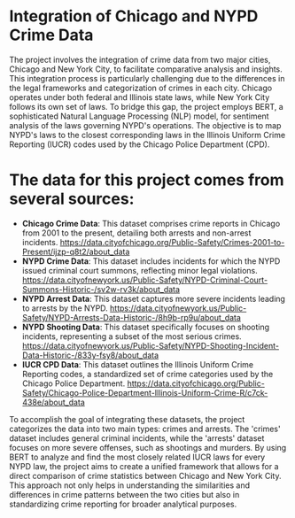 # Integration of Chicago and NYPD Crime Data
The project involves the integration of crime data from two major cities, Chicago and New York City, to facilitate comparative analysis and insights. This integration process is particularly challenging due to the differences in the legal frameworks and categorization of crimes in each city. Chicago operates under both federal and Illinois state laws, while New York City follows its own set of laws. To bridge this gap, the project employs BERT, a sophisticated Natural Language Processing (NLP) model, for sentiment analysis of the laws governing NYPD's operations. The objective is to map NYPD's laws to the closest corresponding laws in the Illinois Uniform Crime Reporting (IUCR) codes used by the Chicago Police Department (CPD).

# The data for this project comes from several sources:

- **Chicago Crime Data**: This dataset comprises crime reports in Chicago from 2001 to the present, detailing both arrests and non-arrest incidents.
                          https://data.cityofchicago.org/Public-Safety/Crimes-2001-to-Present/ijzp-q8t2/about_data
- **NYPD Crime Data**: This dataset includes incidents for which the NYPD issued criminal court summons, reflecting minor legal violations.
                          https://data.cityofnewyork.us/Public-Safety/NYPD-Criminal-Court-Summons-Historic-/sv2w-rv3k/about_data
- **NYPD Arrest Data**: This dataset captures more severe incidents leading to arrests by the NYPD.
                          https://data.cityofnewyork.us/Public-Safety/NYPD-Arrests-Data-Historic-/8h9b-rp9u/about_data
- **NYPD Shooting Data**: This dataset specifically focuses on shooting incidents, representing a subset of the most serious crimes.
                          https://data.cityofnewyork.us/Public-Safety/NYPD-Shooting-Incident-Data-Historic-/833y-fsy8/about_data
- **IUCR CPD Data**: This dataset outlines the Illinois Uniform Crime Reporting codes, a standardized set of crime categories used by the Chicago Police Department.
                          https://data.cityofchicago.org/Public-Safety/Chicago-Police-Department-Illinois-Uniform-Crime-R/c7ck-438e/about_data

To accomplish the goal of integrating these datasets, the project categorizes the data into two main types: crimes and arrests. The 'crimes' dataset includes general criminal incidents, while the 'arrests' dataset focuses on more severe offenses, such as shootings and murders. By using BERT to analyze and find the most closely related IUCR laws for every NYPD law, the project aims to create a unified framework that allows for a direct comparison of crime statistics between Chicago and New York City. This approach not only helps in understanding the similarities and differences in crime patterns between the two cities but also in standardizing crime reporting for broader analytical purposes.
